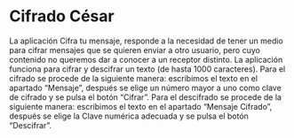 # Cifrado César

La aplicación Cifra tu mensaje, responde a la necesidad de tener un medio para cifrar mensajes que se quieren enviar a otro usuario, pero cuyo contenido no queremos dar a conocer a un receptor distinto.
La aplicación funciona para cifrar y descifrar un texto  (de hasta 1000 caracteres).
Para el cifrado se procede de la siguiente manera: escribimos el texto en el apartado “Mensaje”, después se elige un número mayor a uno como clave de cifrado y se pulsa el botón “Cifrar”.
Para el descifrado se procede de la siguiente manera: escribimos el texto en el apartado “Mensaje Cifrado”, después se elige la Clave numérica adecuada y se pulsa el botón “Descifrar”.
